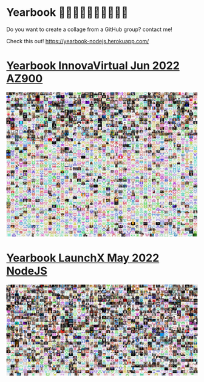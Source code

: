 # Yearbook 👩‍🦰👨‍🦱👩‍🦱👦🧑👨‍🎓

Do you want to create a collage from a GitHub group? contact me!

Check this out! https://yearbook-nodejs.herokuapp.com/


<a href="https://yearbook-nodejs.herokuapp.com/" title="Yearbook InnovaVirtual Jun 2022 AZ900!"> <h1>Yearbook InnovaVirtual Jun 2022 AZ900</h1> </a>
<img align="center" src="./images/yearbook-az900.png" />

<a href="https://yearbook-nodejs.herokuapp.com/" title="Yearbook LaunchX May 2022 Woopa!"> <h1>Yearbook LaunchX May 2022 NodeJS</h1> </a>
<img align="center" src="./images/yearbook-nodejs.png" />
